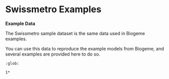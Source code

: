 
# Swissmetro Examples

**Example Data**

The Swissmetro sample dataset is the same data used in Biogeme examples.

You can use this data to reproduce the example models from Biogeme, and
several examples are provided here to do so.

```{toctree}
:glob:

1*
```

